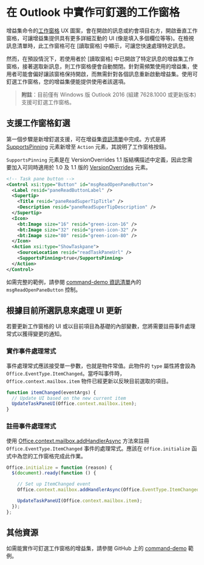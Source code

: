 # <a name="implement-a-pinnable-taskpane-in-outlook"></a>在 Outlook 中實作可釘選的工作窗格

增益集命令的[工作窗格](../add-in-commands-for-outlook.md#launching-a-task-pane) UX 圖案，會在開啟的訊息或約會項目右方，開啟垂直工作窗格，可讓增益集提供具有更多詳細互動的 UI (像是填入多個欄位等等)。在檢視訊息清單時，此工作窗格可在 [讀取窗格] 中顯示，可讓您快速處理特定訊息。

然而，在預設情況下，若使用者於 [讀取窗格] 中已開啟了特定訊息的增益集工作窗格，接著選取新訊息，則工作窗格便會自動關閉。針對需頻繁使用的增益集，使用者可能會偏好讓該窗格保持開啟，而無需針對各個訊息重新啟動增益集。使用可釘選工作窗格，您的增益集便能提供使用者該選項。

> **附註**：目前僅有 Windows 版 Outlook 2016 (組建 7628.1000 或更新版本) 支援可釘選工作窗格。

## <a name="support-taskpane-pinning"></a>支援工作窗格釘選

第一個步驟是新增釘選支援，可在增益集[資訊清單](./manifests.md)中完成。方式是將 [SupportsPinning](../../../reference/manifest/action.md#supportspinning) 元素新增至 `Action` 元素，其說明了工作窗格按鈕。

`SupportsPinning` 元素是在 VersionOverrides 1.1 版結構描述中定義，因此您需要加入可同時適用於 1.0 及 1.1 版的 [VersionOverrides](../../../reference/manifest/versionoverrides.md) 元素。

```xml
<!-- Task pane button -->
<Control xsi:type="Button" id="msgReadOpenPaneButton">
  <Label resid="paneReadButtonLabel" />
  <Supertip>
    <Title resid="paneReadSuperTipTitle" />
    <Description resid="paneReadSuperTipDescription" />
  </Supertip>
  <Icon>
    <bt:Image size="16" resid="green-icon-16" />
    <bt:Image size="32" resid="green-icon-32" />
    <bt:Image size="80" resid="green-icon-80" />
  </Icon>
  <Action xsi:type="ShowTaskpane">
    <SourceLocation resid="readTaskPaneUrl" />
    <SupportsPinning>true</SupportsPinning>
  </Action>
</Control>
```

如需完整的範例，請參閱 [command-demo 資訊清單](https://github.com/jasonjoh/command-demo/blob/master/command-demo-manifest.xml)內的 `msgReadOpenPaneButton` 控制。

## <a name="handling-ui-updates-based-on-currently-selected-message"></a>根據目前所選訊息來處理 UI 更新

若要更新工作窗格的 UI 或以目前項目為基礎的內部變數，您將需要註冊事件處理常式以獲得變更的通知。

### <a name="implement-the-event-handler"></a>實作事件處理常式

事件處理常式應該接受單一參數，也就是物件常值。此物件的 `type` 屬性將會設為 `Office.EventType.ItemChanged`。當呼叫事件時，`Office.context.mailbox.item` 物件已經更新以反映目前選取的項目。

```js
function itemChanged(eventArgs) {
  // Update UI based on the new current item
  UpdateTaskPaneUI(Office.context.mailbox.item);
}
```

### <a name="register-the-event-handler"></a>註冊事件處理常式

使用 [Office.context.mailbox.addHandlerAsync](https://dev.outlook.com/reference/add-ins/1.5/Office.context.mailbox.html#addHandlerAsync) 方法來註冊 `Office.EventType.ItemChanged` 事件的處理常式。應該在 `Office.initialize` 函式中為您的工作窗格完成此作業。

```js
Office.initialize = function (reason) {
  $(document).ready(function () {

    // Set up ItemChanged event
    Office.context.mailbox.addHandlerAsync(Office.EventType.ItemChanged, itemChanged);

    UpdateTaskPaneUI(Office.context.mailbox.item);
  });
};
```

## <a name="additional-resources"></a>其他資源

如需能實作可釘選工作窗格的增益集，請參閱 GitHub 上的 [command-demo](https://github.com/jasonjoh/command-demo) 範例。